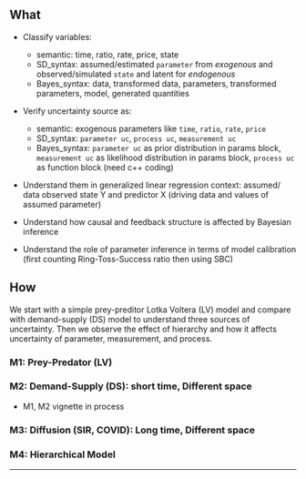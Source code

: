 
## What
- Classify variables:
	- semantic: time, ratio, rate, price, state
	- SD_syntax: assumed/estimated `parameter` from _exogenous_ and  observed/simulated `state` and latent for _endogenous_
	- Bayes_syntax: data, transformed data, parameters, transformed parameters, model, generated quantities

- Verify uncertainty source as:
	- semantic: exogenous parameters like `time`, `ratio`, `rate`, `price` 
	- SD_syntax:  `parameter uc`, `process uc`, `measurement uc`
	- Bayes_syntax: `parameter uc` as prior distribution in params block, `measurement uc` as likelihood distribution in params block, `process uc` as function block (need c++ coding)

- Understand them in generalized linear regression context: assumed/ data observed state Y and predictor X (driving data and values of assumed parameter) 
- Understand how causal and feedback structure is affected by Bayesian inference
- Understand the role of parameter inference in terms of model calibration (first counting Ring-Toss-Success ratio then using SBC)
 

## How

We start with a simple prey-preditor Lotka Voltera (LV) model and compare with demand-supply (DS) model to understand three sources of uncertainty. Then we observe the effect of hierarchy and how it affects uncertainty of parameter, measurement, and process.


### M1: Prey-Predator (LV)

### M2: Demand-Supply (DS): short time, Different space

- M1, M2 vignette in process

### M3: Diffusion (SIR, COVID): Long time, Different space


### M4: Hierarchical Model

 
---


 
